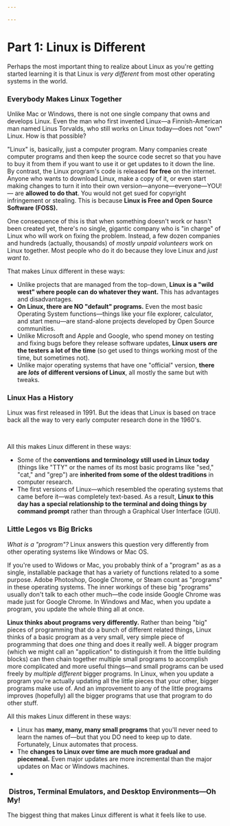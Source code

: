 ```yaml
---

---
```


# Part 1: Linux is Different

Perhaps the most important thing to realize about Linux as you're
getting started learning it is that Linux is *very different* from most
other operating systems in the world.

### Everybody Makes Linux Together

Unlike Mac or Windows, there is not one single company that owns and
develops Linux. Even the man who first invented Linux—a Finnish-American
man named Linus Torvalds, who still works on Linux today—does not "own"
Linux. How is that possible?

"Linux" is, basically, just a computer program. Many companies create
computer programs and then keep the source code secret so that you have
to buy it from them if you want to use it or get updates to it down the
line. By contrast, the Linux program's code is released **for free** on
the internet. Anyone who wants to download Linux, make a copy of it, or
even start making changes to turn it into their own
version—anyone—everyone—YOU!— are **allowed to do that**. You would not
get sued for copyright infringement or stealing. This is because **Linux
is Free and Open Source Software (FOSS).**

One consequence of this is that when something doesn't work or hasn't
been created yet, there's no single, gigantic company who is "in charge"
of Linux who will work on fixing the problem. Instead, a few dozen
companies and hundreds (actually, thousands) of *mostly unpaid
volunteers* work on Linux together. Most people who do it do because
they love Linux and *just want to*.

That makes Linux different in these ways:

-   Unlike projects that are managed from the top-down, **Linux is a
    "wild west" where people can do whatever they want.** This has
    advantages and disadvantages.
-   **On Linux, there are NO "default" programs.** Even the most basic
    Operating System functions—things like your file explorer,
    calculator, and start menu—are stand-alone projects developed by
    Open Source communities.
-   Unlike Microsoft and Apple and Google, who spend money on testing
    and fixing bugs before they release software updates, **Linux
    users** ***are*** **the testers a lot of the time** (so get used to
    things working most of the time, but sometimes not).
-   Unlike major operating systems that have one "official" version,
    **there are** ***lots*** **of different versions of Linux**, all
    mostly the same but with tweaks.

### Linux Has a History

Linux was first released in 1991. But the ideas that Linux is based on
trace back all the way to very early computer research done in the
1960's. 

 

All this makes Linux different in these ways:

-   Some of the **conventions and terminology still used in Linux
    today** (things like "TTY" or the names of its most basic programs
    like "sed," "cat," and "grep") are **inherited from some of the
    oldest traditions** in computer research.
-   The first versions of Linux—which resembled the operating systems
    that came before it—was completely text-based. As a result, **Linux
    to this day has a special relationship to the terminal and doing
    things by command prompt** rather than through a Graphical User
    Interface (GUI).

### Little Legos vs Big Bricks

*What is a "program"?* Linux answers this question very differently from
other operating systems like Windows or Mac OS.

If you're used to Widows or Mac, you probably think of a "program" as as
a single, installable package that has a variety of functions related to
a some purpose. Adobe Photoshop, Google Chrome, or Steam count as
"programs" in these operating systems. The inner workings of these big
"programs" usually don't talk to each other much—the code inside Google
Chrome was made just for Google Chrome. In Windows and Mac, when you
update a program, you update the whole thing all at once.

**Linux thinks about programs very differently.** Rather than being
"big" pieces of programming that do a bunch of different related things,
Linux thinks of a basic program as a very small, very simple piece of
programming that does *one* thing and does it really well. A bigger
program (which we might call an "application" to distinguish it from the
little building blocks) can then chain together multiple small programs
to accomplish more complicated and more useful things—and small programs
can be used freely by *multiple different* bigger programs. In Linux,
when you update a program you're actually updating all the little pieces
that your other, bigger programs make use of. And an improvement to any
of the little programs improves (hopefully) all the bigger programs that
use that program to do other stuff.

All this makes Linux different in these ways:

-   Linux has **many, many, many small programs** that you'll never need
    to learn the names of—but that you DO need to keep up to date.
    Fortunately, Linux automates that process.
-   The **changes to Linux over time are much more gradual and
    piecemeal.** Even major updates are more incremental than the major
    updates on Mac or Windows machines.
-    

###  Distros, Terminal Emulators, and Desktop Environments—Oh My!

The biggest thing that makes Linux different is what it feels like to
use. 
